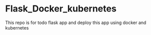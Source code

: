 # Flask_Docker_kubernetes
This repo is for todo flask app and deploy this app using docker and kubernetes
